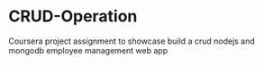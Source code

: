# CRUD-Operation
Coursera project assignment to showcase build a crud nodejs and mongodb employee management web app
